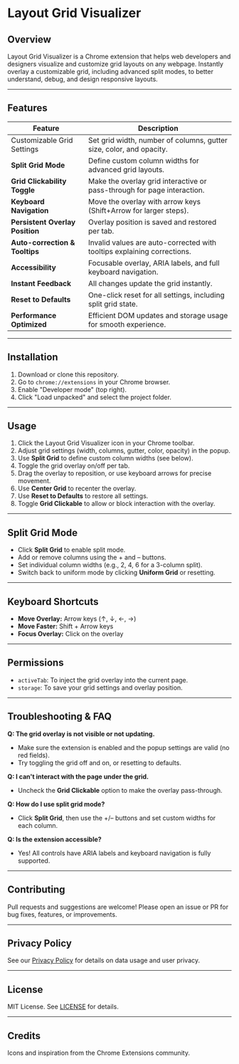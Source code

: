# Layout Grid Visualizer

## Overview
Layout Grid Visualizer is a Chrome extension that helps web developers and designers visualize and customize grid layouts on any webpage. Instantly overlay a customizable grid, including advanced split modes, to better understand, debug, and design responsive layouts.

---

## Features

| Feature                        | Description                                                                                 |
|-------------------------------|---------------------------------------------------------------------------------------------|
| Customizable Grid Settings     | Set grid width, number of columns, gutter size, color, and opacity.                         |
| **Split Grid Mode**            | Define custom column widths for advanced grid layouts.                                       |
| **Grid Clickability Toggle**   | Make the overlay grid interactive or pass-through for page interaction.                      |
| **Keyboard Navigation**        | Move the overlay with arrow keys (Shift+Arrow for larger steps).                            |
| **Persistent Overlay Position**| Overlay position is saved and restored per tab.                                             |
| **Auto-correction & Tooltips** | Invalid values are auto-corrected with tooltips explaining corrections.                      |
| **Accessibility**              | Focusable overlay, ARIA labels, and full keyboard navigation.                                |
| **Instant Feedback**           | All changes update the grid instantly.                                                       |
| **Reset to Defaults**          | One-click reset for all settings, including split grid state.                                |
| **Performance Optimized**      | Efficient DOM updates and storage usage for smooth experience.                               |

---

## Installation

1. Download or clone this repository.
2. Go to `chrome://extensions` in your Chrome browser.
3. Enable "Developer mode" (top right).
4. Click "Load unpacked" and select the project folder.

---

## Usage

1. Click the Layout Grid Visualizer icon in your Chrome toolbar.
2. Adjust grid settings (width, columns, gutter, color, opacity) in the popup.
3. Use **Split Grid** to define custom column widths (see below).
4. Toggle the grid overlay on/off per tab.
5. Drag the overlay to reposition, or use keyboard arrows for precise movement.
6. Use **Center Grid** to recenter the overlay.
7. Use **Reset to Defaults** to restore all settings.
8. Toggle **Grid Clickable** to allow or block interaction with the overlay.

---

## Split Grid Mode

- Click **Split Grid** to enable split mode.
- Add or remove columns using the + and – buttons.
- Set individual column widths (e.g., 2, 4, 6 for a 3-column split).
- Switch back to uniform mode by clicking **Uniform Grid** or resetting.

---

## Keyboard Shortcuts

- **Move Overlay:** Arrow keys (↑, ↓, ←, →)
- **Move Faster:** Shift + Arrow keys
- **Focus Overlay:** Click on the overlay

---

## Permissions

- `activeTab`: To inject the grid overlay into the current page.
- `storage`: To save your grid settings and overlay position.

---

## Troubleshooting & FAQ

**Q: The grid overlay is not visible or not updating.**
- Make sure the extension is enabled and the popup settings are valid (no red fields).
- Try toggling the grid off and on, or resetting to defaults.

**Q: I can't interact with the page under the grid.**
- Uncheck the **Grid Clickable** option to make the overlay pass-through.

**Q: How do I use split grid mode?**
- Click **Split Grid**, then use the +/– buttons and set custom widths for each column.

**Q: Is the extension accessible?**
- Yes! All controls have ARIA labels and keyboard navigation is fully supported.

---

## Contributing

Pull requests and suggestions are welcome! Please open an issue or PR for bug fixes, features, or improvements.

---

## Privacy Policy

See our [Privacy Policy](PRIVACY.md) for details on data usage and user privacy.

---

## License

MIT License. See [LICENSE](LICENSE) for details.

---

## Credits

Icons and inspiration from the Chrome Extensions community.
